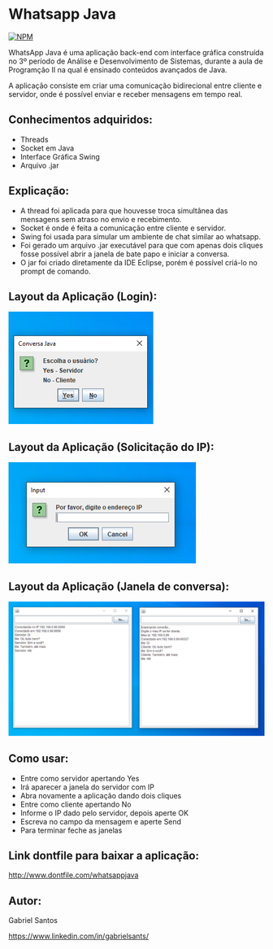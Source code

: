 # Whatsapp Java
[![NPM](https://img.shields.io/npm/l/react)](https://github.com/gbsantstech/whatsappjava/blob/master/LICENSE) 

WhatsApp Java é uma aplicação back-end com interface gráfica construída no 3º período de Análise e Desenvolvimento de Sistemas, durante a aula de Programção II na qual é ensinado conteúdos avançados de Java.

A aplicação consiste em criar uma comunicação bidirecional entre cliente e servidor, onde é possível enviar e receber mensagens em tempo real. 

## Conhecimentos adquiridos:
- Threads
- Socket em Java
- Interface Gráfica Swing
- Arquivo .jar

## Explicação:
- A thread foi aplicada para que houvesse troca simultânea das mensagens sem atraso no envio e recebimento.
- Socket é onde é feita a comunicação entre cliente e servidor.
- Swing foi usada para simular um ambiente de chat similar ao whatsapp.
- Foi gerado um arquivo .jar executável para que com  apenas dois cliques fosse possível abrir a janela de bate papo e iniciar a conversa.
- O jar foi criado diretamente da IDE Eclipse, porém é possível criá-lo no prompt de comando.

## Layout da Aplicação (Login):
![Login](https://github.com/gbsantstech/whatsappjava/blob/master/assets/imagem-login.png)

## Layout da Aplicação (Solicitação do IP):
![Solicitção IP](https://github.com/gbsantstech/whatsappjava/blob/master/assets/imagem-ip.png)

## Layout da Aplicação (Janela de conversa):
![Chat](https://github.com/gbsantstech/whatsappjava/blob/master/assets/imagem-tela.png) 

## Como usar:
- Entre como servidor apertando Yes
- Irá aparecer a janela do servidor com IP
- Abra novamente a aplicação dando dois cliques
- Entre como cliente apertando No
- Informe o IP dado pelo servidor, depois aperte OK
- Escreva no campo da mensagem e aperte Send
- Para terminar feche as janelas

## Link dontfile para baixar a aplicação:

http://www.dontfile.com/whatsappjava

## Autor: 
Gabriel Santos 

https://www.linkedin.com/in/gabrielsants/
